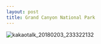 ```yaml
---
layout: post
title: Grand Canyon National Park
---
```


![kakaotalk_20180203_233322132](https://user-images.githubusercontent.com/26464535/35768178-280ff996-093b-11e8-939d-ab11ae2d710d.jpg)
